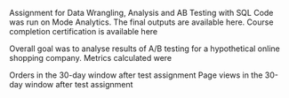 Assignment for Data Wrangling, Analysis and AB Testing with SQL Code was run on Mode Analytics. The final outputs are available here. Course completion certification is available here

Overall goal was to analyse results of A/B testing for a hypothetical online shopping company. Metrics calculated were

Orders in the 30-day window after test assignment
Page views in the 30-day window after test assignment
